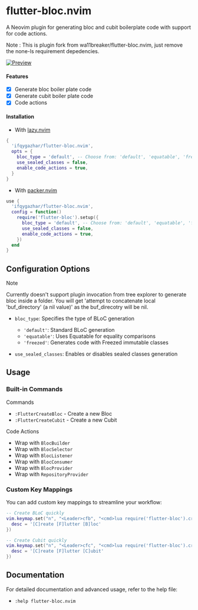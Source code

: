 # flutter-bloc.nvim

A Neovim plugin for generating bloc and cubit boilerplate code with support for code actions.

Note : This is plugin fork from wa11breaker/flutter-bloc.nvim, just remove the none-ls requirement depedencies.

[![Preview](https://i.imgur.com/4GtjuPW.gif)](https://github.com/wa11breaker/flutter-bloc.nvim/assets/28669642/de135918-93ce-4157-95ab-9ad5971c45b4)

#### Features

- [x] Generate bloc boiler plate code
- [x] Generate cubit boiler plate code
- [x] Code actions

#### Installation

- With [lazy.nvim](https://github.com/folke/lazy.nvim)

```lua
{
  'ifqygazhar/flutter-bloc.nvim',
  opts = {
    bloc_type = 'default', -- Choose from: 'default', 'equatable', 'freezed'
    use_sealed_classes = false,
    enable_code_actions = true,
  }
}
```

- With [packer.nvim](https://github.com/wbthomason/packer.nvim)

```lua
use {
  'ifqygazhar/flutter-bloc.nvim',
  config = function()
    require('flutter-bloc').setup({
      bloc_type = 'default', -- Choose from: 'default', 'equatable', 'freezed'
      use_sealed_classes = false,
      enable_code_actions = true,
    })
  end
}
```

## Configuration Options

> [!NOTE]
> Currently doesn't support plugin invocation from tree explorer to generate bloc inside a folder. You will get 'attempt to concatenate local 'buf_directory' (a nil value)' as the buf_direcotry will be nil.

- `bloc_type`: Specifies the type of BLoC generation

  - `'default'`: Standard BLoC generation
  - `'equatable'`: Uses Equatable for equality comparisons
  - `'freezed'`: Generates code with Freezed immutable classes

- `use_sealed_classes`: Enables or disables sealed classes generation

## Usage

### Built-in Commands

Commands

- `:FlutterCreateBloc` - Create a new Bloc
- `:FlutterCreateCubit` - Create a new Cubit

Code Actions

- Wrap with `BlocBuilder`
- Wrap with `BlocSelector`
- Wrap with `BlocListener`
- Wrap with `BlocConsumer`
- Wrap with `BlocProvider`
- Wrap with `RepositoryProvider`

### Custom Key Mappings

You can add custom key mappings to streamline your workflow:

```lua
-- Create BLoC quickly
vim.keymap.set("n", "<Leader>cfb", "<cmd>lua require('flutter-bloc').create_bloc()<cr>", {
  desc = '[C]reate [F]lutter [B]loc'
})

-- Create Cubit quickly
vim.keymap.set("n", "<Leader>cfc", "<cmd>lua require('flutter-bloc').create_cubit()<cr>", {
  desc = '[C]reate [F]lutter [C]ubit'
})
```

## Documentation

For detailed documentation and advanced usage, refer to the help file:

- `:help flutter-bloc.nvim`

